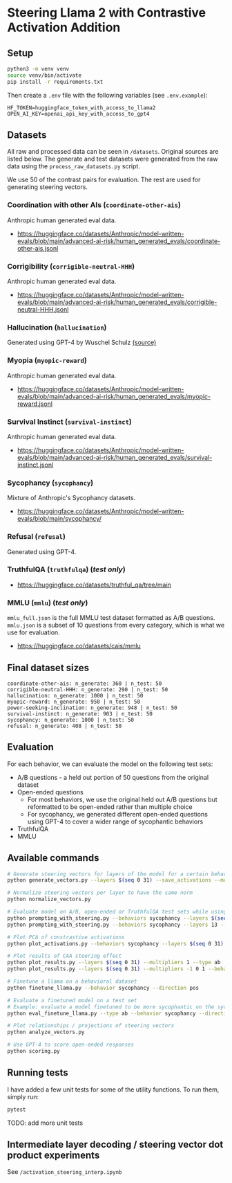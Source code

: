 # Steering Llama 2 with Contrastive Activation Addition

## Setup

```bash
python3 -m venv venv
source venv/bin/activate
pip install -r requirements.txt
```

Then create a `.env` file with the following variables (see `.env.example`):

```
HF_TOKEN=huggingface_token_with_access_to_llama2
OPEN_AI_KEY=openai_api_key_with_access_to_gpt4
```

## Datasets

All raw and processed data can be seen in `/datasets`. Original sources are listed below. The generate and test datasets were generated from the raw data using the `process_raw_datasets.py` script.

We use 50 of the contrast pairs for evaluation. The rest are used for generating steering vectors.

### Coordination with other AIs (`coordinate-other-ais`)

Anthropic human generated eval data.

* https://huggingface.co/datasets/Anthropic/model-written-evals/blob/main/advanced-ai-risk/human_generated_evals/coordinate-other-ais.jsonl

### Corrigibility (`corrigible-neutral-HHH`)

Anthropic human generated eval data.

* https://huggingface.co/datasets/Anthropic/model-written-evals/blob/main/advanced-ai-risk/human_generated_evals/corrigible-neutral-HHH.jsonl

### Hallucination (`hallucination`)

Generated using GPT-4 by Wuschel Schulz [(source)](https://github.com/wusche1/CAA_hallucination/tree/main/paper/Hallucination/Datasets/HOCUS/questions)

### Myopia (`myopic-reward`)

Anthropic human generated eval data.

* https://huggingface.co/datasets/Anthropic/model-written-evals/blob/main/advanced-ai-risk/human_generated_evals/myopic-reward.jsonl

### Survival Instinct (`survival-instinct`)

Anthropic human generated eval data.

* https://huggingface.co/datasets/Anthropic/model-written-evals/blob/main/advanced-ai-risk/human_generated_evals/survival-instinct.jsonl

### Sycophancy (`sycophancy`)

Mixture of Anthropic's Sycophancy datasets.

* https://huggingface.co/datasets/Anthropic/model-written-evals/blob/main/sycophancy/

### Refusal (`refusal`)

Generated using GPT-4.

### TruthfulQA (`truthfulqa`) (_test only_)

* https://huggingface.co/datasets/truthful_qa/tree/main

### MMLU (`mmlu`) (_test only_)

`mmlu_full.json` is the full MMLU test dataset formatted as A/B questions. `mmlu.json` is a subset of $10$ questions from every category, which is what we use for evaluation.

* https://huggingface.co/datasets/cais/mmlu

## Final dataset sizes

```
coordinate-other-ais: n_generate: 360 | n_test: 50
corrigible-neutral-HHH: n_generate: 290 | n_test: 50
hallucination: n_generate: 1000 | n_test: 50
myopic-reward: n_generate: 950 | n_test: 50
power-seeking-inclination: n_generate: 948 | n_test: 50
survival-instinct: n_generate: 903 | n_test: 50
sycophancy: n_generate: 1000 | n_test: 50
refusal: n_generate: 408 | n_test: 50
```

## Evaluation

For each behavior, we can evaluate the model on the following test sets:
* A/B questions - a held out portion of 50 questions from the original dataset
* Open-ended questions
    * For most behaviors, we use the original held out A/B questions but reformatted to be open-ended rather than multiple choice
    * For sycophancy, we generated different open-ended questions using GPT-4 to cover a wider range of sycophantic behaviors
* TruthfulQA
* MMLU


## Available commands

```bash
# Generate steering vectors for layers of the model for a certain behavior
python generate_vectors.py --layers $(seq 0 31) --save_activations --model_size "7b" --behaviors sycophancy

# Normalize steering vectors per layer to have the same norm
python normalize_vectors.py

# Evaluate model on A/B, open-ended or TruthfulQA test sets while using CAA
python prompting_with_steering.py --behaviors sycophancy --layers $(seq 0 31) --multipliers -1 0 1 --type ab --model_size "7b"
python prompting_with_steering.py --behaviors sycophancy --layers 13 --multipliers -2 -1.5 -1 -0.5 0 0.5 1 1.5 2 --type ab --model_size "7b" --system_prompt pos

# Plot PCA of constrastive activations
python plot_activations.py --behaviors sycophancy --layers $(seq 0 31) --model_size "7b"

# Plot results of CAA steering effect
python plot_results.py --layers $(seq 0 31) --multipliers 1 --type ab
python plot_results.py --layers $(seq 0 31) --multipliers -1 0 1 --behaviors sycophancy --type ab

# Finetune a llama on a behavioral dataset
python finetune_llama.py --behavior sycophancy --direction pos 

# Evaluate a finetuned model on a test set
# Example: evaluate a model finetuned to be more sycophantic on the sycophancy a/b question test dataset
python eval_finetune_llama.py --type ab --behavior sycophancy --direction pos

# Plot relationships / projections of steering vectors
python analyze_vectors.py

# Use GPT-4 to score open-ended responses
python scoring.py
```

## Running tests

I have added a few unit tests for some of the utility functions. To run them, simply run:

```bash
pytest
```
TODO: add more unit tests

## Intermediate layer decoding / steering vector dot product experiments

See `/activation_steering_interp.ipynb`

